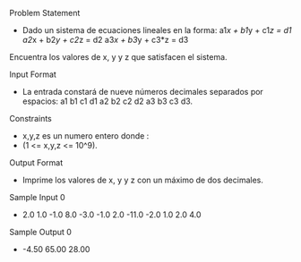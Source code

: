 Problem Statement

- Dado un sistema de ecuaciones lineales en la forma:
  a1*x + b1*y + c1*z = d1
  a2*x + b2*y + c2*z = d2
  a3*x + b3*y + c3*z = d3

Encuentra los valores de x, y y z que satisfacen el sistema.

Input Format

- La entrada constará de nueve números decimales separados por espacios: a1 b1 c1 d1 a2 b2 c2 d2 a3 b3 c3 d3.

Constraints

- x,y,z es un numero entero donde :
- (1 <= x,y,z <= 10^9).

Output Format

- Imprime los valores de x, y y z con un máximo de dos decimales.
  
Sample Input 0

- 2.0 1.0 -1.0 8.0 -3.0 -1.0 2.0 -11.0 -2.0 1.0 2.0 4.0
  
Sample Output 0

- -4.50 65.00 28.00